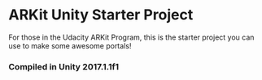 # ARKit Unity Starter Project

For those in the Udacity ARKit Program, this is the starter project you can use to make some awesome portals!

### Compiled in Unity 2017.1.1f1
